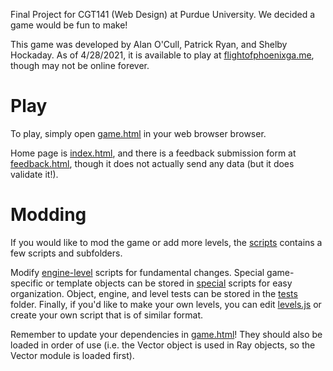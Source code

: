 Final Project for CGT141 (Web Design) at Purdue University. We decided a game would be fun to make!

This game was developed by Alan O'Cull, Patrick Ryan, and Shelby Hockaday.
As of 4/28/2021, it is available to play at [flightofphoenixga.me](https://www.flightofphoenixga.me), though may not be online forever.

# Play
To play, simply open [game.html](www/html/game.html) in your web browser browser.

Home page is [index.html](www/html/index.html), and there is a feedback submission form at [feedback.html](www/html/feedback.html), though it does not actually send any data (but it does validate it!).

# Modding
If you would like to mod the game or add more levels, the [scripts](www/html/scripts) contains a few scripts and subfolders.

Modify [engine-level](www/html/scripts/engine) scripts for fundamental changes.
Special game-specific or template objects can be stored in [special](www/html/scripts/special) scripts for easy organization.
Object, engine, and level tests can be stored in the [tests](www/html/scripts/tests) folder.
Finally, if you'd like to make your own levels, you can edit [levels.js](www/html/scripts/levels.js) or create your own script that is of similar format.

Remember to update your dependencies in [game.html](www/html/game.html)!
They should also be loaded in order of use (i.e. the Vector object is used in Ray objects, so the Vector module is loaded first).